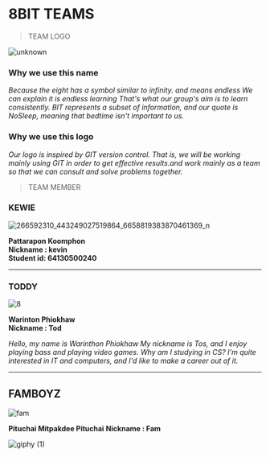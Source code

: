 # 8BIT TEAMS 
>TEAM LOGO



![unknown](https://user-images.githubusercontent.com/83826754/153368572-2307b541-a737-4395-a83c-ddfe7295d29f.png) 

### Why we use this name

*Because the eight has a symbol similar to infinity. and means endless We can explain it is endless learning That's what our group's aim is to learn consistently. BIT represents a subset of information, and our quote is NoSleep, meaning that bedtime isn't important to us.* 


### Why we use this logo

*Our logo is inspired by GIT version control. That is, we will be working mainly using GIT in order to get effective results.and work mainly as a team so that we can consult and solve problems together.*



>TEAM MEMBER

### KEWIE

![266592310_443249027519864_6658819383870461369_n](https://user-images.githubusercontent.com/83826754/153370521-d01510e5-ac75-4319-bb38-71967768667c.jpg)

**Pattarapon Koomphon**  
**Nickname : kevin**  
**Student id: 64130500240**

--------------------------------------------------------------------------------------------------------------------------------------------------------------


### TODDY
![8](https://user-images.githubusercontent.com/83826754/153369853-715201c1-dc94-459e-8321-36602c0234c5.png)

**Warinton Phiokhaw**  
**Nickname : Tod**  

*Hello, my name is Warinthon Phiokhaw My nickname is Tos, and I enjoy playing bass and playing video games. Why am I studying in CS?
I'm quite interested in IT and computers, and I'd like to make a career out of it.*


--------------------------------------------------------------------------------------------------------------------------------------------------------------
## FAMBOYZ
![fam](https://user-images.githubusercontent.com/83826754/153369747-812bffb5-aaa5-4cb2-a2be-67b26d3cd7a9.jpg)

**Pituchai Mitpakdee  Pituchai**
**Nickname : Fam**






![giphy (1)](https://user-images.githubusercontent.com/83826754/153370358-3977bbf1-c405-4504-be45-d653eb0a62fc.gif)
